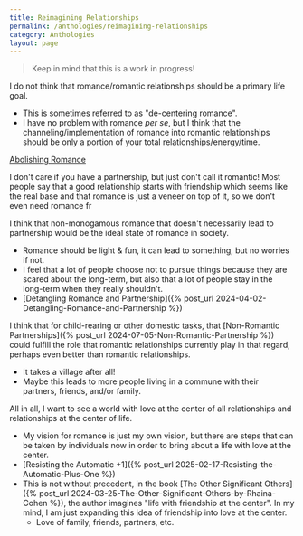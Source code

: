 ```yaml
---
title: Reimagining Relationships
permalink: /anthologies/reimagining-relationships
category: Anthologies
layout: page
---
```


> Keep in mind that this is a work in progress!

I do not think that romance/romantic relationships should be a primary life goal. 
* This is sometimes referred to as "de-centering romance".
* I have no problem with romance _per se_, but I think that the channeling/implementation of romance into romantic relationships should be only a portion of your total relationships/energy/time. 

[Abolishing Romance](/anthologies/abolishing-romance)

I don't care if you have a partnership, but just don't call it romantic! Most people say that a good relationship starts with friendship which seems like the real base and that romance is just a veneer on top of it, so we don't even need romance fr

I think that non-monogamous romance that doesn't necessarily lead to partnership would be the ideal state of romance in society.
* Romance should be light & fun, it can lead to something, but no worries if not.
* I feel that a lot of people choose not to pursue things because they are scared about the long-term, but also that a lot of people stay in the long-term when they really shouldn't.
* [Detangling Romance and Partnership]({% post_url 2024-04-02-Detangling-Romance-and-Partnership %})

I think that for child-rearing or other domestic tasks, that [Non-Romantic Partnerships]({% post_url 2024-07-05-Non-Romantic-Partnership %}) could fulfill the role that romantic relationships currently play in that regard, perhaps even better than romantic relationships.
* It takes a village after all!
* Maybe this leads to more people living in a commune with their partners, friends, and/or family.

All in all, I want to see a world with love at the center of all relationships and relationships at the center of life.
* My vision for romance is just my own vision, but there are steps that can be taken by individuals now in order to bring about a life with love at the center.
* [Resisting the Automatic +1]({% post_url 2025-02-17-Resisting-the-Automatic-Plus-One %})
* This is not without precedent, in the book [The Other Significant Others]({% post_url 2024-03-25-The-Other-Significant-Others-by-Rhaina-Cohen %}), the author imagines "life with friendship at the center". In my mind, I am just expanding this idea of friendship into love at the center.
    * Love of family, friends, partners, etc.